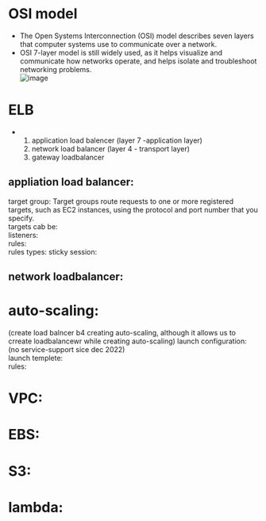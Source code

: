 # OSI model  
* The Open Systems Interconnection (OSI) model describes seven layers that computer systems use to communicate over a network.  
* OSI 7-layer model is still widely used, as it helps visualize and communicate how networks operate, and helps isolate and troubleshoot networking problems.  
![image](https://user-images.githubusercontent.com/104769185/217046137-7e1b111e-a978-4e78-9c32-76041bd8ff32.png)  
# ELB  
* 1. application load balencer (layer 7 -application layer)  
  2. network load balancer  (layer 4 - transport layer)   
  3. gateway loadbalancer  
## appliation load balancer:  
target group: Target groups route requests to one or more registered targets, such as EC2 instances, using the protocol and port number that you specify.  
              targets cab be:    
listeners:  
rules:    
      rules types:
      sticky session:  
      
## network loadbalancer:

# auto-scaling:
(create load balncer b4 creating auto-scaling, although it allows us to crreate loadbalancewr while creating auto-scaling)
launch configuration: (no service-support sice dec 2022)    
launch templete:  
rules:  
# VPC:


# EBS:

# S3:

# lambda:  




